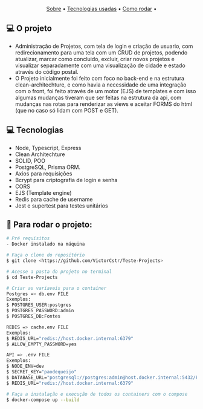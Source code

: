 <p align="center">
 <a href="#computer-o-projeto">Sobre</a> •
 <a href="#computer-tecnologias">Tecnologias usadas</a> • 
 <a href="#mag_right-para-rodar-o-projeto">Como rodar</a> • 
</p>

## :computer: O projeto

- Administração de Projetos, com tela de login e criação de usuario, com redirecionamento para uma tela com um CRUD de projetos, podendo atualizar, marcar como concluido, excluir, criar novos projetos e visualizar separadamente com uma visualização de cidade e estado através do código postal.
- O Projeto inicialmente foi feito com foco no back-end e na estrutura clean-architechture, e como havia a necessidade de uma integração com o front, foi feito através de um motor (EJS) de templates e com isso algumas mudanças tiveram que ser feitas na estrutura da api, com mudanças nas rotas para renderizar as views e aceitar FORMS do html (que no caso só lidam com POST e GET).

## :computer: Tecnologias

- Node, Typescript, Express
- Clean Architechture
- SOLID, POO
- PostgreSQL, Prisma ORM.
- Axios para requisições
- Bcrypt para criptografia de login e senha
- CORS
- EJS (Template engine)
- Redis para cache de username
- Jest e supertest para testes unitários

## :mag_right: Para rodar o projeto:

```bash
# Pré requisitos
- Docker instalado na máquina

# Faça o clone do repositório
$ git clone <https://github.com/VictorCstr/Teste-Projects>

# Acesse a pasta do projeto no terminal
$ cd Teste-Projects

# Criar as variaveis para o container
Postgres => db.env FILE
Exemplos: 
$ POSTGRES_USER:postgres
$ POSTGRES_PASSWORD:admin
$ POSTGRES_DB:Fontes

REDIS => cache.env FILE
Exemplos: 
$ REDIS_URL="redis://host.docker.internal:6379"
$ ALLOW_EMPTY_PASSWORD=yes

API => .env FILE
Exemplos: 
$ NODE_ENV=dev
$ SECRET_KEY="paodequeijo"
$ DATABASE_URL="postgresql://postgres:admin@host.docker.internal:5432/Fontes"
$ REDIS_URL="redis://host.docker.internal:6379"

# Faça a instalação e execução de todos os containers com o compose
$ docker-compose up --build

```
